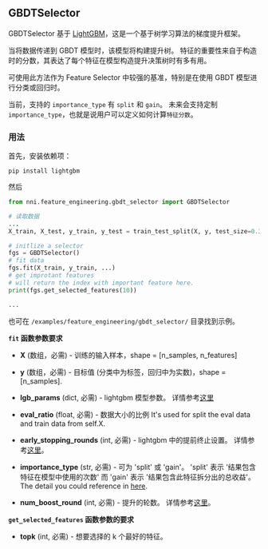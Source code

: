 ## GBDTSelector

GBDTSelector 基于 [LightGBM](https://github.com/microsoft/LightGBM)，这是一个基于树学习算法的梯度提升框架。

当将数据传递到 GBDT 模型时，该模型将构建提升树。 特征的重要性来自于构造时的分数，其表达了每个特征在模型构造提升决策树时有多有用。

可使用此方法作为 Feature Selector 中较强的基准，特别是在使用 GBDT 模型进行分类或回归时。

当前，支持的 `importance_type` 有 `split` 和 `gain`。 未来会支持定制 `importance_type`，也就是说用户可以定义如何计算`特征分数`。

### 用法

首先，安装依赖项：

```
pip install lightgbm
```

然后

```python
from nni.feature_engineering.gbdt_selector import GBDTSelector

# 读取数据
...
X_train, X_test, y_train, y_test = train_test_split(X, y, test_size=0.33, random_state=42)

# initlize a selector
fgs = GBDTSelector()
# fit data
fgs.fit(X_train, y_train, ...)
# get improtant features
# will return the index with important feature here.
print(fgs.get_selected_features(10))

...
```

也可在 `/examples/feature_engineering/gbdt_selector/` 目录找到示例。


**`fit` 函数参数要求**

* **X** (数组，必需) - 训练的输入样本，shape = [n_samples, n_features]

* **y** (数组，必需) - 目标值 (分类中为标签，回归中为实数)，shape = [n_samples].

* **lgb_params** (dict, 必需) - lightgbm 模型参数。 详情参考[这里](https://lightgbm.readthedocs.io/en/latest/Parameters.html)

* **eval_ratio** (float, 必需) - 数据大小的比例 It's used for split the eval data and train data from self.X.

* **early_stopping_rounds** (int, 必需) - lightgbm 中的提前终止设置。 详情参考[这里](https://lightgbm.readthedocs.io/en/latest/Parameters.html)。

* **importance_type** (str, 必需) - 可为 'split' 或 'gain'。 'split' 表示 '结果包含特征在模型中使用的次数' 而 'gain' 表示 '结果包含此特征拆分出的总收益'。 The detail you could reference in [here](https://lightgbm.readthedocs.io/en/latest/pythonapi/lightgbm.Booster.html#lightgbm.Booster.feature_importance).

* **num_boost_round** (int, 必需) - 提升的轮数。 详情参考[这里](https://lightgbm.readthedocs.io/en/latest/pythonapi/lightgbm.train.html#lightgbm.train)。

**`get_selected_features` 函数参数的要求**

* **topk** (int, 必需) - 想要选择的 k 个最好的特征。

